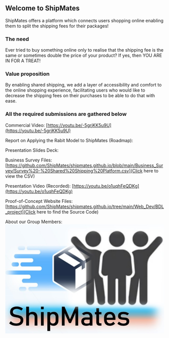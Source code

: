 ## Welcome to ShipMates

ShipMates offers a platform which connects users shopping online enabling them to split the shipping fees for their packages!

### The need

Ever tried to buy something online only to realise that the shipping fee is the same or sometimes double the price of your product? 
If yes, then YOU ARE IN FOR A TREAT!

### Value proposition

By enabling shared shipping, we add a layer of accessibility and comfort to the online shopping experience, facilitating users who would like to decrease the shipping fees on their purchases to be able to do that with ease.

### All the required submissions are gathered below

Commercial Video: [https://youtu.be/-5grjKK5u9U](https://youtu.be/-5grjKK5u9U)

Report on Applying the Rabit Model to ShipMates (Roadmap):

Presentation Slides Deck: 

Business Survey Files: [https://github.com/ShipMates/shipmates.github.io/blob/main/Business_Survey/Survey%20-%20Shared%20Shipping%20Platform.csv](Click here to view the CSV)

Presentation Video (Recorded): [https://youtu.be/o1uqhFeQDKg](https://youtu.be/o1uqhFeQDKg)

Proof-of-Concept Website Files: [https://github.com/ShipMates/shipmates.github.io/tree/main/Web_Dev/BDL_project](Click here to find the Source Code)

About our Group Members: 
![Name](https://github.com/ShipMates/shipmates.github.io/blob/main/Web_Dev/BDL_project/assets/ShipMates_Logo.png)
